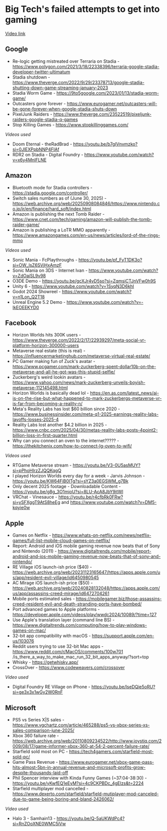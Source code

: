 # Big Tech's failed attempts to get into gaming

[Video link](https://youtu.be/DcMHfu9R5eI)

## Google

- Re-logic getting mistreated over Terraria on Stadia -  https://www.polygon.com/2021/3/18/22338396/terraria-google-stadia-developer-twitter-ultimatum
- Stadia shutdown - https://www.theverge.com/2022/9/29/23378713/google-stadia-shutting-down-game-streaming-january-2023
- Stadia Worm Game - https://9to5google.com/2023/01/13/stadia-worm-game/
- Outcasters gone forever - https://www.eurogamer.net/outcasters-will-be-gone-forever-when-google-stadia-shuts-down
- PixelJunk Raiders - https://www.theverge.com/23522519/pixeljunk-raiders-google-stadia-q-games
- Stop Killing Games - https://www.stopkillinggames.com/

*Videos used*
- Doom Eternal - theRadBrad - https://youtu.be/b7gIVnvmzko?si=0JlEXPpbNNP4FIAf
- RDR2 on Stadia - Digital Foundry - https://www.youtube.com/watch?v=x6y4MnlFLNE

## Amazon

- Bluetooth mode for Stadia controllers - https://stadia.google.com/controller/
- Switch sales numbers as of (June 30, 2025) - https://web.archive.org/web/20250908084846/https://www.nintendo.co.jp/ir/en/finance/hard_soft/index.html
- Amazon is publishing the next Tomb Raider - https://www.cnet.com/tech/gaming/amazon-will-publish-the-tomb-raider-game/
- Amazon is publishing a LoTR MMO apparently - https://www.amazongames.com/en-us/news/articles/lord-of-the-rings-mmo

*Videos used*
- Sonic Mania - FcPlaythroughs - https://youtu.be/pf_FyT1DK3o?si=OW_IsZ6SVjHxAmzF
- Sonic Mania on 3DS - Internet Ivan - https://www.youtube.com/watch?v=ZdOajSL9v98
- O3DE Demo - https://youtu.be/gcXJr4vD5so?si=ZqmsiCTJnVFw0h9S
- Unity 6 - https://www.youtube.com/watch?v=1SyqN3D6khI
- Godot 2024 Showreel - https://www.youtube.com/watch?v=n1Lon_Q2T18
- Unreal Engine 5.2 Demo - https://www.youtube.com/watch?v=-lkEOEEKYD0

## Facebook

- Horizon Worlds hits 300K users - https://www.theverge.com/2022/2/17/22939297/meta-social-vr-platform-horizon-300000-users
- Metaverse real estate (this is real) - https://influencermarketinghub.com/metaverse-virtual-real-estate/
- PC Gamer making fun of Zuck's avatar - https://www.pcgamer.com/mark-zuckerberg-spent-dollar10b-on-the-metaverse-and-all-he-got-was-this-stupid-selfie/
- Zuckerberg's weird lookin avatars - https://www.yahoo.com/news/mark-zuckerberg-unveils-boyish-metaverse-112145498.html
- Horizon Worlds is basically dead lol - https://en.as.com/latest_news/ai-is-on-the-rise-but-what-happened-to-mark-zuckerbergs-metaverse-vr-is-far-from-becoming-a-reality-n/
- Meta's Reality Labs has lost $60 billion since 2020 - https://www.businessinsider.com/meta-q1-2025-earnings-reality-labs-layoffs-losses-2025-4
- Reality Labs lost another $4.2 billion in 2025 - https://www.cnbc.com/2025/04/30/metas-reality-labs-posts-4point2-billion-loss-in-first-quarter.html
- Why can you connect an oven to the internet????? - https://thekitchenix.com/how-to-connect-lg-oven-to-wifi/

*Videos used*
- RTGame Metaverse stream - https://youtu.be/V3-0U5asMUY?si=pPhoHIrzZJQQKqgQ
- I played Horizon Worlds every day for a week - Jarvis Johnson - https://youtu.be/KW64FiB0ITg?si=sYZ3a0EGSWM_g7Bk
- Only decent 2025 footage - Downloadable Content - https://youtu.be/g8g_3O1mioU?si=8LU-AcA8JbY9itWl
- VRChat - Vinesauce - https://youtu.be/r4cfbRk0FRw?si=ySFXggT9AtS8heEg and https://www.youtube.com/watch?v=DM5-kqyie0w

## Apple

- Games on Netflix - https://www.whats-on-netflix.com/news/netflix-games/full-list-mobile-cloud-games-on-netflix/
- Report: Android and iOS mobile gaming revenue now beats that of Sony and Nintendo (2011) - https://www.digitaltrends.com/mobile/report-android-and-ios-mobile-gaming-revenue-now-beats-that-of-sony-and-nintendo/
- RE Village iOS launch-ish price ($40) - https://web.archive.org/web/20231123165647/https://apps.apple.com/us/app/resident-evil-village/id6450980545
- AC Mirage iOS launch-ish price ($50) - https://web.archive.org/web/20240828132048/https://apps.apple.com/us/app/assassins-creed-mirage/id6472704261
- Mobile ports estimated sales - https://mobilegamer.biz/those-assassins-creed-resident-evil-and-death-stranding-ports-have-bombed/
- Port advanced games to Apple platforms - https://developer.apple.com/videos/play/wwdc2024/10089/?time=127
- Use Apple's translation layer (command line BS) - https://www.digitaltrends.com/computing/how-to-play-windows-games-on-mac/
- 32-bit app compatibility with macOS - https://support.apple.com/en-us/103076
- Reddit users trying to use 32-bit Mac apps - https://www.reddit.com/r/MacOS/comments/100w701 /is_there_a_way_to_make_mac_run_32_bit_apps_anyway/?sort=top
- Whisky - https://getwhisky.app/
- CrossOver - https://www.codeweavers.com/crossover

*Video used*
- Digital Foundry RE Village on iPhone - https://youtu.be/lseDQie5oRU?si=ge3x3x1wGy2W0RnF

## Microsoft

- PS5 vs Series X|S sales - https://www.vgchartz.com/article/465288/ps5-vs-xbox-series-xs-sales-comparison-june-2025/
- Xbox 360 failure rate - https://web.archive.org/web/20110809234522/http://www.joystiq.com/2009/08/17/game-informer-xbox-360-at-54-2-percent-failure-rate/
- Starfield sold most on PC - https://tech4gamers.com/starfield-most-sold-pc/
- Game Pass Revenue - https://www.eurogamer.net/xbox-game-pass-hits-almost-5bn-in-annual-revenue-and-microsoft-profits-grow-despite-thousands-laid-off
- Phil Spencer interview with Kinda Funny Games (~37:04-38:30) - https://youtu.be/yKwfEQ1eEyM?si=4c9CKPBDc_4gElzs&t=2224
- Starfield multiplayer mod cancelled - https://www.dexerto.com/starfield/starfield-mutiplayer-mod-canceled-due-to-game-being-boring-and-bland-2426062/

*Video used*
- Halo 3 - Samhain13 - https://youtu.be/Q-5aUKWdPc4?si=RnZOoXNE0WMC5iVw
